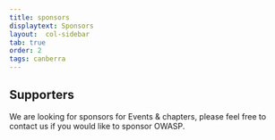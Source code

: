 ```yaml
---
title: sponsors
displaytext: Sponsors
layout:  col-sidebar
tab: true
order: 2
tags: canberra
---
```



## Supporters
We are looking for sponsors for Events & chapters, please feel free to contact us if you would like to sponsor OWASP.
